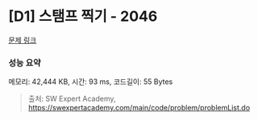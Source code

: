 # [D1] 스탬프 찍기 - 2046 

[문제 링크](https://swexpertacademy.com/main/code/problem/problemDetail.do?contestProbId=AV5QKdT6AyYDFAUq) 

### 성능 요약

메모리: 42,444 KB, 시간: 93 ms, 코드길이: 55 Bytes



> 출처: SW Expert Academy, https://swexpertacademy.com/main/code/problem/problemList.do